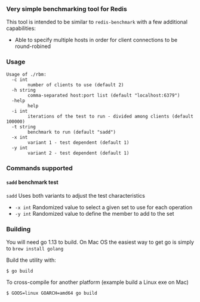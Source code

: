 ### Very simple benchmarking tool for Redis

This tool is intended to be similar to `redis-benchmark` with a few additional capabilities:

* Able to specify multiple hosts in order for client connections to be round-robined

### Usage

    Usage of ./rbm:
      -c int
            number of clients to use (default 2)
      -h string
            comma-separated host:port list (default "localhost:6379")
      -help
            help
      -i int
            iterations of the test to run - divided among clients (default 100000)
      -t string
            benchmark to run (default "sadd")
      -x int
            variant 1 - test dependent (default 1)
      -y int
            variant 2 - test dependent (default 1)
            
### Commands supported

#### `sadd` benchmark test

`sadd` Uses both variants to adjust the test characteristics

- `-x int` Randomized value to select a given set to use for each operation
- `-y int` Randomized value to define the member to add to the set

### Building

You will need go 1.13 to build. On Mac OS the easiest way to get go is simply to `brew install golang`

Build the utility with:

    $ go build

To cross-compile for another platform (example build a Linux exe on Mac)

    $ GOOS=linux GOARCH=amd64 go build

